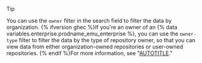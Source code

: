 > [!TIP]
> You can use the `owner` filter in the search field to filter the data by organization. {% ifversion ghec %}If you're an owner of an {% data variables.enterprise.prodname_emu_enterprise %}, you can use the `owner-type` filter to filter the data by the type of repository owner, so that you can view data from either organization-owned repositories or user-owned repositories. {% endif %}For more information, see "[AUTOTITLE](/code-security/security-overview/filtering-alerts-in-security-overview#repository-owner-name-and-type-filters)."
